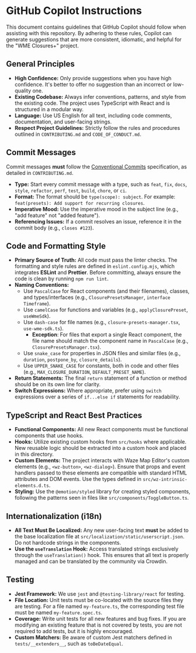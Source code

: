 # GitHub Copilot Instructions

This document contains guidelines that GitHub Copilot should follow when assisting with this repository. By adhering to these rules, Copilot can generate suggestions that are more consistent, idiomatic, and helpful for the "WME Closures+" project.

## General Principles

* **High Confidence:** Only provide suggestions when you have high confidence. It's better to offer no suggestion than an incorrect or low-quality one.
* **Existing Codebase:** Always infer conventions, patterns, and style from the existing code. The project uses TypeScript with React and is structured in a modular way.
* **Language:** Use US English for all text, including code comments, documentation, and user-facing strings.
* **Respect Project Guidelines:** Strictly follow the rules and procedures outlined in `CONTRIBUTING.md` and `CODE_OF_CONDUCT.md`.

## Commit Messages

Commit messages **must** follow the [Conventional Commits](https://www.conventionalcommits.org/) specification, as detailed in `CONTRIBUTING.md`.

* **Type:** Start every commit message with a type, such as `feat`, `fix`, `docs`, `style`, `refactor`, `perf`, `test`, `build`, `chore`, or `ci`.
* **Format:** The format should be `type(scope): subject`. For example: `feat(presets): Add support for recurring closures`.
* **Imperative Mood:** Use the imperative mood in the subject line (e.g., "add feature" not "added feature").
* **Referencing Issues:** If a commit resolves an issue, reference it in the commit body (e.g., `closes #123`).

## Code and Formatting Style

* **Primary Source of Truth:** All code must pass the linter checks. The formatting and style rules are defined in `eslint.config.mjs`, which integrates **ESLint** and **Prettier**. Before committing, always ensure the code is clean by running `npm run lint`.
* **Naming Conventions:**
    * Use `PascalCase` for React components (and their filenames), classes, and types/interfaces (e.g., `ClosurePresetsManager`, `interface Timeframe`).
    * Use `camelCase` for functions and variables (e.g., `applyClosurePreset`, `useWmeSdk`).
    * Use `dash-case` for file names (e.g., `closure-presets-manager.tsx`, `use-wme-sdk.ts`).
      * **Exception**: For files that export a single React component, the file name should match the component name in `PascalCase` (e.g., `ClosurePresetsManager.tsx`).
    * Use `snake_case` for properties in JSON files and similar files (e.g., `duration`, `postpone_by`, `closure_details`).
    * Use `UPPER_SNAKE_CASE` for constants, both in code and other files (e.g., `MAX_CLOSURE_DURATION`, `DEFAULT_PRESET_NAME`).
* **Return Statements:** The final `return` statement of a function or method should be on its own line for clarity.
* **Switch Expressions:** Where appropriate, prefer using `switch` expressions over a series of `if...else if` statements for readability.

## TypeScript and React Best Practices

* **Functional Components:** All new React components must be functional components that use hooks.
* **Hooks:** Utilize existing custom hooks from `src/hooks` where applicable. New reusable logic should be extracted into a custom hook and placed in this directory.
* **Custom Elements:** The project interacts with Waze Map Editor's custom elements (e.g., `<wz-button>`, `<wz-dialog>`). Ensure that props and event handlers passed to these elements are compatible with standard HTML attributes and DOM events. Use the types defined in `src/wz-intrinsic-elements.d.ts`.
* **Styling:** Use the `@emotion/styled` library for creating styled components, following the patterns seen in files like `src/components/ToggleButton.ts`.

## Internationalization (i18n)

* **All Text Must Be Localized:** Any new user-facing text **must** be added to the base localization file at `src/localization/static/userscript.json`. Do not hardcode strings in the components.
* **Use the `useTranslation` Hook:** Access translated strings exclusively through the `useTranslation()` hook. This ensures that all text is properly managed and can be translated by the community via Crowdin.

## Testing

* **Jest Framework:** We use `jest` and `@testing-library/react` for testing.
* **File Location:** Unit tests must be co-located with the source files they are testing. For a file named `my-feature.ts`, the corresponding test file must be named `my-feature.spec.ts`.
* **Coverage:** Write unit tests for all new features and bug fixes. If you are modifying an existing feature that is not covered by tests, you are not required to add tests, but it is highly encouraged.
* **Custom Matchers:** Be aware of custom Jest matchers defined in `tests/__extenders__`, such as `toBeDateEqual`.
